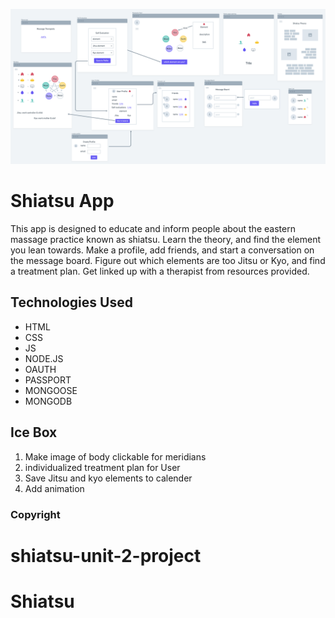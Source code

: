 
![wireframe](public/stylesheets/images/shiatsuwireframe.png)


# Shiatsu App

This app is designed to educate and inform people about the eastern massage practice known as shiatsu. Learn the theory, and find the element you lean towards. Make a profile, add friends, and start a conversation on the message board. Figure out which elements are too Jitsu or Kyo, and find a treatment plan. Get linked up with a therapist from resources provided. 



## Technologies Used
* HTML
* CSS
* JS
* NODE.JS
* OAUTH
* PASSPORT
* MONGOOSE
* MONGODB

## Ice Box
1. Make image of body clickable for meridians 
2. individualized treatment plan for User
3. Save Jitsu and kyo elements to calender 
4. Add animation 

### Copyright 

# shiatsu-unit-2-project
# Shiatsu
